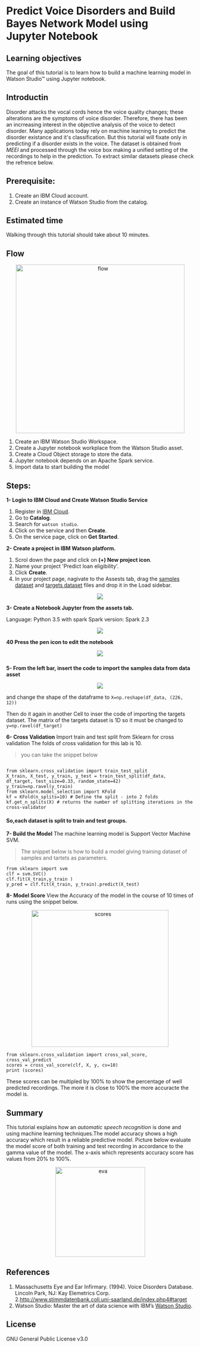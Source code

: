 # Predict Voice Disorders and Build Bayes Network Model using Jupyter Notebook

## Learning objectives
The goal of this tutorial is to learn how to build a machine learning model in Watson Studio™ using Jupyter notebook.
## Introductin
Disorder attacks the vocal cords hence the voice quality changes; these alterations are the symptoms of voice disorder. Therefore, there has been an incrreasing interest in the objective analysis of the voice to detect disorder. Many applications today rely on machine learning to predict the disorder existance and it's classification. But this tutorial will fixate only in predicting if a disorder exists in the voice. The dataset is obtained from _MEEI_ and processed through the voice box making a unified setting of the recordings to help in the prediction. To extract similar datasets please check the refrence below.

## Prerequisite:
1. Create an IBM Cloud account.
2. Create an instance of Watson Studio from the catalog.

## Estimated time
Walking through this tutorial should take about 10 minutes.

## Flow
<p align="center"><img width="453" alt="flow" src="https://user-images.githubusercontent.com/20974667/46143420-922ff480-c262-11e8-8504-ba727356f24f.PNG">

1. Create an IBM Watson Studio Workspace.
2. Create a Jupyter notebook workplace from the Watson Studio asset.
3. Create a Cloud Object storage to store the data.
4. Jupyter notebook depends on an Apache Spark service.
5. Import data to start building the model


## Steps:
**1- Login to IBM Cloud and Create Watson Studio Service**
1. Register in [IBM Cloud](https://ibm.biz/BdYmuL).
2. Go to **Catalog**.
3. Search for `watson studio`.
4. Click on the service and then **Create**.
5. On the service page, click on **Get Started**.

**2- Create a project in IBM Watson platform.**
1. Scrol down the page and click on **(+) New project icon**.
2. Name your project 'Predict loan eligibility'.
3. Click **Create**.
4. In your project page, nagivate to the Assests tab, drag the [samples dataset](https://github.com/Meaad96s/predictive-model-on-jupyter-notebook/blob/master/n_samples.csv) and [targets dataset](https://github.com/Meaad96s/predictive-model-on-jupyter-notebook/blob/master/n_features.csv) files and drop it in the Load sidebar.


<p align="center"><img  src="https://user-images.githubusercontent.com/20974667/45819331-b9c80f80-bcec-11e8-8c9b-81389c55cc4c.png">
  

**3- Create a Notebook Jupyter from the assets tab.**

Language: Python 3.5 with spark
Spark version: Spark 2.3

<p align="center"><img  src="https://user-images.githubusercontent.com/20974667/45819333-b9c80f80-bcec-11e8-9ac5-1f961abde16d.png">

**40 Press the pen icon to edit the notebook**

<p align="center"><img  src="https://user-images.githubusercontent.com/20974667/45819335-b9c80f80-bcec-11e8-9690-2cc059dc699f.png">

###

**5- From the left bar, insert the code to import the samples data from data asset**
<p align="center"><img  src="https://user-images.githubusercontent.com/20974667/45819336-b9c80f80-bcec-11e8-9562-a12240dbe17a.png">
  
and change the shape of the dataframe to 
`X=np.reshape(df_data, (226, 12))` 

Then do it again in another Cell to inser the code of importing the targets dataset.
The matrix of the targets dataset is 1D so it must be changed to
`y=np.ravel(df_target)`

**6- Cross Validation**
Import train and test split from Sklearn for cross validation
The folds of cross validation for this lab is 10.

> you can take the snippet below
```

from sklearn.cross_validation import train_test_split
X_train, X_test, y_train, y_test = train_test_split(df_data, df_target, test_size=0.33, random_state=42)
y_train=np.ravel(y_train)
from sklearn.model_selection import KFold
kf = KFold(n_splits=10) # Define the split - into 2 folds 
kf.get_n_splits(X) # returns the number of splitting iterations in the cross-validator
```

#### So,each dataset is split to train and test groups.

**7- Build the Model**
The machine learning model is Support Vector Machine SVM.
> The snippet below is how to build a model giving training dataset of samples and tartets as parameters.
```
from sklearn import svm
clf = svm.SVC()
clf.fit(X_train,y_train )
y_pred = clf.fit(X_train, y_train).predict(X_test)
```
**8- Model Score**
View the Accuracy of the model in the course of 10 times of runs using the snippet below.

<p align="center"><img width="368" alt="scores" src="https://user-images.githubusercontent.com/20974667/46256053-f1357980-c4ad-11e8-89f4-faee77d0992d.PNG">
 
```
from sklearn.cross_validation import cross_val_score, cross_val_predict
scores = cross_val_score(clf, X, y, cv=10)
print (scores)
```
These scores can be multipled by 100% to show the percentage of well predicted recordings. The more it is close to 100% the more accuracte the model is.

## Summary
This tutorial explains how an _automatic speech recognition_ is done and using machine learning techniques.The model accuracy shows a high accuracy which result in a reliable predictive model. Picture below evaluate the model score of both training and test recording in accordance to the gamma value of the model. The x-axis which represents accuracy score has values from 20% to 100%.

<p align="center"><img width="241" alt="eva" src="https://user-images.githubusercontent.com/20974667/46256046-e11d9a00-c4ad-11e8-8b5b-9b920e6b4d05.PNG">



## References
1. Massachusetts Eye and Ear Infirmary. (1994). Voice Disorders Database. Lincoln Park, NJ: Kay Elemetrics Corp.
2.http://www.stimmdatenbank.coli.uni-saarland.de/index.php4#target
2. Watson Studio: Master the art of data science with IBM’s [Watson Studio](https://eu-gb.dataplatform.ibm.com/home?context=analytics).


## License
GNU General Public License v3.0
